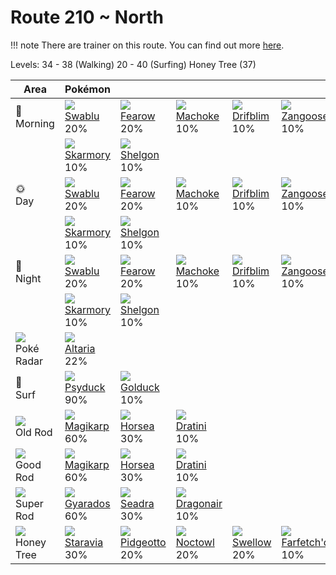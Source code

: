 # Route 210 ~ North

!!! note
    There are trainer on this route. You can find out more [here](../../trainer_changes/route_210__north/).

Levels: 34 - 38 (Walking) 20 - 40 (Surfing) Honey Tree (37)

Area                           | Pokémon                           | &nbsp;                            | &nbsp;                            | &nbsp;                            | &nbsp;                            | &nbsp;
---                            | ---                               | ---                               | ---                               | ---                               | ---                               | ---
🌅<br>Morning                   | ![][333]<br> [Swablu]<br> 20%    | ![][022]<br> [Fearow]<br> 20%    | ![][067]<br> [Machoke]<br> 10%   | ![][426]<br> [Drifblim]<br> 10%  | ![][335]<br> [Zangoose]<br> 10%  | ![][336]<br> [Seviper]<br> 10%
&nbsp;                         | ![][227]<br> [Skarmory]<br> 10%  | ![][372]<br> [Shelgon]<br> 10%
🌞<br>Day                       | ![][333]<br> [Swablu]<br> 20%    | ![][022]<br> [Fearow]<br> 20%    | ![][067]<br> [Machoke]<br> 10%   | ![][426]<br> [Drifblim]<br> 10%  | ![][335]<br> [Zangoose]<br> 10%  | ![][336]<br> [Seviper]<br> 10%
&nbsp;                         | ![][227]<br> [Skarmory]<br> 10%  | ![][372]<br> [Shelgon]<br> 10%
🌙<br>Night                     | ![][333]<br> [Swablu]<br> 20%    | ![][022]<br> [Fearow]<br> 20%    | ![][067]<br> [Machoke]<br> 10%   | ![][426]<br> [Drifblim]<br> 10%  | ![][335]<br> [Zangoose]<br> 10%  | ![][336]<br> [Seviper]<br> 10%
&nbsp;                         | ![][227]<br> [Skarmory]<br> 10%  | ![][372]<br> [Shelgon]<br> 10%
![][poke-radar]<br> Poké Radar | ![][334]<br> [Altaria]<br> 22%
🌊<br> Surf                     | ![][054]<br> [Psyduck]<br> 90%   | ![][055]<br> [Golduck]<br> 10%
![][old-rod]<br> Old Rod       | ![][129]<br> [Magikarp]<br> 60%  | ![][116]<br> [Horsea]<br> 30%    | ![][147]<br> [Dratini]<br> 10%
![][good-rod]<br> Good Rod     | ![][129]<br> [Magikarp]<br> 60%  | ![][116]<br> [Horsea]<br> 30%    | ![][147]<br> [Dratini]<br> 10%
![][super-rod]<br> Super Rod   | ![][130]<br> [Gyarados]<br> 60%  | ![][117]<br> [Seadra]<br> 30%    | ![][148]<br> [Dragonair]<br> 10%
![][honey]<br> Honey Tree      | ![][397]<br> [Staravia]<br> 30%  | ![][017]<br> [Pidgeotto]<br> 20% | ![][164]<br> [Noctowl]<br> 20%   | ![][277]<br> [Swellow]<br> 20%   | ![][083]<br> [Farfetch'd]<br> 10%

[Pidgeotto]: ../../pokemon_changes/017/
[Fearow]: ../../pokemon_changes/022/
[Psyduck]: ../../pokemon_changes/054/
[Golduck]: ../../pokemon_changes/055/
[Machoke]: ../../pokemon_changes/067/
[Farfetch'd]: ../../pokemon_changes/083/
[Horsea]: ../../pokemon_changes/116/
[Seadra]: ../../pokemon_changes/117/
[Magikarp]: ../../pokemon_changes/129/
[Gyarados]: ../../pokemon_changes/130/
[Dratini]: ../../pokemon_changes/147/
[Dragonair]: ../../pokemon_changes/148/
[Noctowl]: ../../pokemon_changes/164/
[Skarmory]: ../../pokemon_changes/227/
[Swellow]: ../../pokemon_changes/277/
[Swablu]: ../../pokemon_changes/333/
[Altaria]: ../../pokemon_changes/334/
[Zangoose]: ../../pokemon_changes/335/
[Seviper]: ../../pokemon_changes/336/
[Shelgon]: ../../pokemon_changes/372/
[Staravia]: ../../pokemon_changes/397/
[Drifblim]: ../../pokemon_changes/426/
[good-rod]: ../img/items/good-rod.png
[honey]: ../img/items/honey.png
[old-rod]: ../img/items/old-rod.png
[poke-radar]: ../img/items/poke-radar.png
[super-rod]: ../img/items/super-rod.png
[017]: ../img/pokemon/017.png
[022]: ../img/pokemon/022.png
[054]: ../img/pokemon/054.png
[055]: ../img/pokemon/055.png
[067]: ../img/pokemon/067.png
[083]: ../img/pokemon/083.png
[116]: ../img/pokemon/116.png
[117]: ../img/pokemon/117.png
[129]: ../img/pokemon/129.png
[130]: ../img/pokemon/130.png
[147]: ../img/pokemon/147.png
[148]: ../img/pokemon/148.png
[164]: ../img/pokemon/164.png
[227]: ../img/pokemon/227.png
[277]: ../img/pokemon/277.png
[333]: ../img/pokemon/333.png
[334]: ../img/pokemon/334.png
[335]: ../img/pokemon/335.png
[336]: ../img/pokemon/336.png
[372]: ../img/pokemon/372.png
[397]: ../img/pokemon/397.png
[426]: ../img/pokemon/426.png
